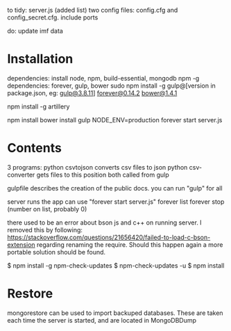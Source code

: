 to tidy:server.js (added list)two config files: config.cfg and config_secret.cfg. include portsdo: update imf data# Installationdependencies: install node, npm, build-essential, mongodbnpm -g dependencies: forever, gulp, bowersudo npm install -g gulp@[version in package.json, eg: gulp@3.8.11]forever@0.14.2bower@1.4.1npm install -g artillerynpm installbower installgulpNODE_ENV=production forever start server.js# Contents3 programs:python csvtojson converts csv files to jsonpython csv-converter gets files to this positionboth called from gulpgulpfile describes the creation of the public docs. you can run "gulp" for allserver runs the appcan use "forever start server.js"forever listforever stop (number on list, probably 0)there used to be an error about bson js and c++ on running server. I removed this by following: https://stackoverflow.com/questions/21656420/failed-to-load-c-bson-extension regarding renaming the require. Should this happen again a more portable solution should be found.$ npm install -g npm-check-updates$ npm-check-updates -u$ npm install# Restoremongorestore can be used to import backuped databases. These are taken each time the server is started, and are located in MongoDBDump